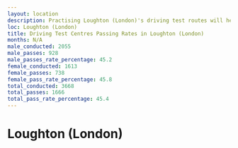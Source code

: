 ```yaml
---
layout: location
description: Practising Loughton (London)'s driving test routes will help you become more confident in your gear-changing abilities.
loc: Loughton (London)
title: Driving Test Centres Passing Rates in Loughton (London)
months: N/A
male_conducted: 2055
male_passes: 928
male_passes_rate_percentage: 45.2
female_conducted: 1613
female_passes: 738
female_pass_rate_percentage: 45.8
total_conducted: 3668
total_passes: 1666
total_pass_rate_percentage: 45.4
---
```


# Loughton (London)
